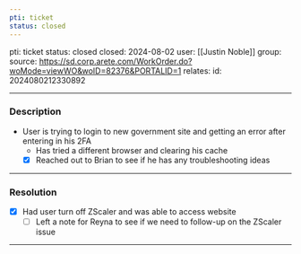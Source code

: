 ```yaml
---
pti: ticket
status: closed
---
```


pti: ticket
status: closed
closed: 2024-08-02
user: [[Justin Noble]]
group: 
source: https://sd.corp.arete.com/WorkOrder.do?woMode=viewWO&woID=82376&PORTALID=1
relates: 
id: 2024080212330892

---
### Description
- User is trying to login to new government site and getting an error after entering in his 2FA 
	- Has tried a different browser and clearing his cache
	- [x] Reached out to Brian to see if he has any troubleshooting ideas
---
### Resolution
- [x] Had user turn off ZScaler and was able to access website
	- [ ] Left a note for Reyna to see if we need to follow-up on the ZScaler issue
---

